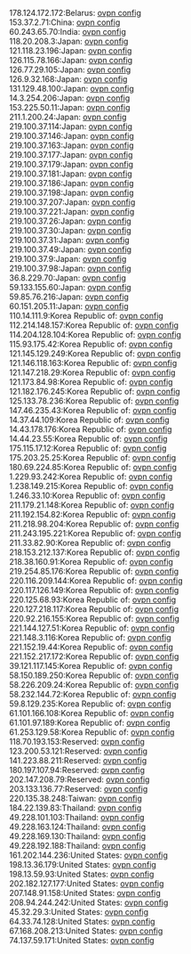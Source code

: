 178.124.172.172:Belarus: [ovpn config](vpn/178_124_172_172.ovpn)  
153.37.2.71:China: [ovpn config](vpn/153_37_2_71.ovpn)  
60.243.65.70:India: [ovpn config](vpn/60_243_65_70.ovpn)  
118.20.208.3:Japan: [ovpn config](vpn/118_20_208_3.ovpn)  
121.118.23.196:Japan: [ovpn config](vpn/121_118_23_196.ovpn)  
126.115.78.166:Japan: [ovpn config](vpn/126_115_78_166.ovpn)  
126.77.29.105:Japan: [ovpn config](vpn/126_77_29_105.ovpn)  
126.9.32.168:Japan: [ovpn config](vpn/126_9_32_168.ovpn)  
131.129.48.100:Japan: [ovpn config](vpn/131_129_48_100.ovpn)  
14.3.254.206:Japan: [ovpn config](vpn/14_3_254_206.ovpn)  
153.225.50.11:Japan: [ovpn config](vpn/153_225_50_11.ovpn)  
211.1.200.24:Japan: [ovpn config](vpn/211_1_200_24.ovpn)  
219.100.37.114:Japan: [ovpn config](vpn/219_100_37_114.ovpn)  
219.100.37.146:Japan: [ovpn config](vpn/219_100_37_146.ovpn)  
219.100.37.163:Japan: [ovpn config](vpn/219_100_37_163.ovpn)  
219.100.37.177:Japan: [ovpn config](vpn/219_100_37_177.ovpn)  
219.100.37.179:Japan: [ovpn config](vpn/219_100_37_179.ovpn)  
219.100.37.181:Japan: [ovpn config](vpn/219_100_37_181.ovpn)  
219.100.37.186:Japan: [ovpn config](vpn/219_100_37_186.ovpn)  
219.100.37.198:Japan: [ovpn config](vpn/219_100_37_198.ovpn)  
219.100.37.207:Japan: [ovpn config](vpn/219_100_37_207.ovpn)  
219.100.37.221:Japan: [ovpn config](vpn/219_100_37_221.ovpn)  
219.100.37.26:Japan: [ovpn config](vpn/219_100_37_26.ovpn)  
219.100.37.30:Japan: [ovpn config](vpn/219_100_37_30.ovpn)  
219.100.37.31:Japan: [ovpn config](vpn/219_100_37_31.ovpn)  
219.100.37.49:Japan: [ovpn config](vpn/219_100_37_49.ovpn)  
219.100.37.9:Japan: [ovpn config](vpn/219_100_37_9.ovpn)  
219.100.37.98:Japan: [ovpn config](vpn/219_100_37_98.ovpn)  
36.8.229.70:Japan: [ovpn config](vpn/36_8_229_70.ovpn)  
59.133.155.60:Japan: [ovpn config](vpn/59_133_155_60.ovpn)  
59.85.76.216:Japan: [ovpn config](vpn/59_85_76_216.ovpn)  
60.151.205.11:Japan: [ovpn config](vpn/60_151_205_11.ovpn)  
110.14.111.9:Korea Republic of: [ovpn config](vpn/110_14_111_9.ovpn)  
112.214.148.157:Korea Republic of: [ovpn config](vpn/112_214_148_157.ovpn)  
114.204.128.104:Korea Republic of: [ovpn config](vpn/114_204_128_104.ovpn)  
115.93.175.42:Korea Republic of: [ovpn config](vpn/115_93_175_42.ovpn)  
121.145.129.249:Korea Republic of: [ovpn config](vpn/121_145_129_249.ovpn)  
121.146.118.163:Korea Republic of: [ovpn config](vpn/121_146_118_163.ovpn)  
121.147.218.29:Korea Republic of: [ovpn config](vpn/121_147_218_29.ovpn)  
121.173.84.98:Korea Republic of: [ovpn config](vpn/121_173_84_98.ovpn)  
121.182.176.245:Korea Republic of: [ovpn config](vpn/121_182_176_245.ovpn)  
125.133.78.236:Korea Republic of: [ovpn config](vpn/125_133_78_236.ovpn)  
147.46.235.43:Korea Republic of: [ovpn config](vpn/147_46_235_43.ovpn)  
14.37.44.109:Korea Republic of: [ovpn config](vpn/14_37_44_109.ovpn)  
14.43.178.176:Korea Republic of: [ovpn config](vpn/14_43_178_176.ovpn)  
14.44.23.55:Korea Republic of: [ovpn config](vpn/14_44_23_55.ovpn)  
175.115.17.12:Korea Republic of: [ovpn config](vpn/175_115_17_12.ovpn)  
175.203.25.25:Korea Republic of: [ovpn config](vpn/175_203_25_25.ovpn)  
180.69.224.85:Korea Republic of: [ovpn config](vpn/180_69_224_85.ovpn)  
1.229.93.242:Korea Republic of: [ovpn config](vpn/1_229_93_242.ovpn)  
1.238.149.215:Korea Republic of: [ovpn config](vpn/1_238_149_215.ovpn)  
1.246.33.10:Korea Republic of: [ovpn config](vpn/1_246_33_10.ovpn)  
211.179.21.148:Korea Republic of: [ovpn config](vpn/211_179_21_148.ovpn)  
211.192.154.82:Korea Republic of: [ovpn config](vpn/211_192_154_82.ovpn)  
211.218.98.204:Korea Republic of: [ovpn config](vpn/211_218_98_204.ovpn)  
211.243.195.221:Korea Republic of: [ovpn config](vpn/211_243_195_221.ovpn)  
211.33.82.90:Korea Republic of: [ovpn config](vpn/211_33_82_90.ovpn)  
218.153.212.137:Korea Republic of: [ovpn config](vpn/218_153_212_137.ovpn)  
218.38.160.91:Korea Republic of: [ovpn config](vpn/218_38_160_91.ovpn)  
219.254.85.176:Korea Republic of: [ovpn config](vpn/219_254_85_176.ovpn)  
220.116.209.144:Korea Republic of: [ovpn config](vpn/220_116_209_144.ovpn)  
220.117.126.149:Korea Republic of: [ovpn config](vpn/220_117_126_149.ovpn)  
220.125.68.93:Korea Republic of: [ovpn config](vpn/220_125_68_93.ovpn)  
220.127.218.117:Korea Republic of: [ovpn config](vpn/220_127_218_117.ovpn)  
220.92.216.155:Korea Republic of: [ovpn config](vpn/220_92_216_155.ovpn)  
221.144.127.51:Korea Republic of: [ovpn config](vpn/221_144_127_51.ovpn)  
221.148.3.116:Korea Republic of: [ovpn config](vpn/221_148_3_116.ovpn)  
221.152.19.44:Korea Republic of: [ovpn config](vpn/221_152_19_44.ovpn)  
221.152.217.172:Korea Republic of: [ovpn config](vpn/221_152_217_172.ovpn)  
39.121.117.145:Korea Republic of: [ovpn config](vpn/39_121_117_145.ovpn)  
58.150.189.250:Korea Republic of: [ovpn config](vpn/58_150_189_250.ovpn)  
58.226.209.24:Korea Republic of: [ovpn config](vpn/58_226_209_24.ovpn)  
58.232.144.72:Korea Republic of: [ovpn config](vpn/58_232_144_72.ovpn)  
59.8.129.235:Korea Republic of: [ovpn config](vpn/59_8_129_235.ovpn)  
61.101.166.108:Korea Republic of: [ovpn config](vpn/61_101_166_108.ovpn)  
61.101.97.189:Korea Republic of: [ovpn config](vpn/61_101_97_189.ovpn)  
61.253.129.58:Korea Republic of: [ovpn config](vpn/61_253_129_58.ovpn)  
118.70.193.153:Reserved: [ovpn config](vpn/118_70_193_153.ovpn)  
123.200.53.121:Reserved: [ovpn config](vpn/123_200_53_121.ovpn)  
141.223.88.211:Reserved: [ovpn config](vpn/141_223_88_211.ovpn)  
180.197.107.94:Reserved: [ovpn config](vpn/180_197_107_94.ovpn)  
202.147.208.79:Reserved: [ovpn config](vpn/202_147_208_79.ovpn)  
203.133.136.77:Reserved: [ovpn config](vpn/203_133_136_77.ovpn)  
220.135.38.248:Taiwan: [ovpn config](vpn/220_135_38_248.ovpn)  
184.22.139.83:Thailand: [ovpn config](vpn/184_22_139_83.ovpn)  
49.228.101.103:Thailand: [ovpn config](vpn/49_228_101_103.ovpn)  
49.228.163.124:Thailand: [ovpn config](vpn/49_228_163_124.ovpn)  
49.228.169.130:Thailand: [ovpn config](vpn/49_228_169_130.ovpn)  
49.228.192.188:Thailand: [ovpn config](vpn/49_228_192_188.ovpn)  
161.202.144.236:United States: [ovpn config](vpn/161_202_144_236.ovpn)  
198.13.36.179:United States: [ovpn config](vpn/198_13_36_179.ovpn)  
198.13.59.93:United States: [ovpn config](vpn/198_13_59_93.ovpn)  
202.182.127.177:United States: [ovpn config](vpn/202_182_127_177.ovpn)  
207.148.91.158:United States: [ovpn config](vpn/207_148_91_158.ovpn)  
208.94.244.242:United States: [ovpn config](vpn/208_94_244_242.ovpn)  
45.32.29.3:United States: [ovpn config](vpn/45_32_29_3.ovpn)  
64.33.74.128:United States: [ovpn config](vpn/64_33_74_128.ovpn)  
67.168.208.213:United States: [ovpn config](vpn/67_168_208_213.ovpn)  
74.137.59.171:United States: [ovpn config](vpn/74_137_59_171.ovpn)  
